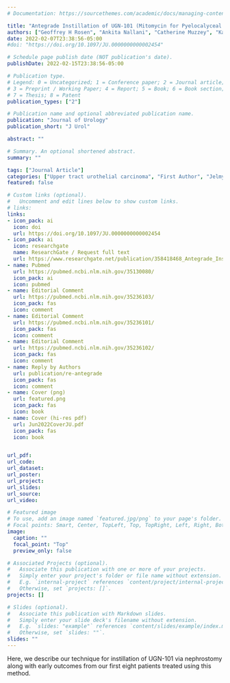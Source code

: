 ```yaml
---
# Documentation: https://sourcethemes.com/academic/docs/managing-content/

title: "Antegrade Instillation of UGN-101 (Mitomycin for Pyelocalyceal Solution) for Low-Grade Upper Tract Urothelial Carcinoma: Initial Clinical Experience"
authors: ["Geoffrey H Rosen", "Ankita Nallani", "Catherine Muzzey", "Katie S Murray"]
date: 2022-02-07T23:38:56-05:00
#doi: "https://doi.org/10.1097/JU.0000000000002454"

# Schedule page publish date (NOT publication's date).
publishDate: 2022-02-15T23:38:56-05:00

# Publication type.
# Legend: 0 = Uncategorized; 1 = Conference paper; 2 = Journal article;
# 3 = Preprint / Working Paper; 4 = Report; 5 = Book; 6 = Book section;
# 7 = Thesis; 8 = Patent
publication_types: ["2"]

# Publication name and optional abbreviated publication name.
publication: "Journal of Urology"
publication_short: "J Urol"

abstract: ""

# Summary. An optional shortened abstract.
summary: ""

tags: ["Journal Article"]
categories: ["Upper tract urothelial carcinoma", "First Author", "Jelmyto"]
featured: false

# Custom links (optional).
#   Uncomment and edit lines below to show custom links.
# links:
links:
- icon_pack: ai
  icon: doi
  url: https://doi.org/10.1097/JU.0000000000002454
- icon_pack: ai
  icon: researchgate
  name: ResearchGate / Request full text
  url: https://www.researchgate.net/publication/358418468_Antegrade_Instillation_of_UGN-101_Mitomycin_for_Pyelocalyceal_Solution_for_Low-Grade_Upper_Tract_Urothelial_Carcinoma_Initial_Clinical_Experience
- name: Pubmed
  url: https://pubmed.ncbi.nlm.nih.gov/35130080/
  icon_pack: ai
  icon: pubmed
- name: Editorial Comment
  url: https://pubmed.ncbi.nlm.nih.gov/35236103/
  icon_pack: fas
  icon: comment
- name: Editorial Comment
  url: https://pubmed.ncbi.nlm.nih.gov/35236101/
  icon_pack: fas
  icon: comment
- name: Editorial Comment
  url: https://pubmed.ncbi.nlm.nih.gov/35236102/
  icon_pack: fas
  icon: comment
- name: Reply by Authors
  url: publication/re-antegrade
  icon_pack: fas
  icon: comment
- name: Cover (png)
  url: featured.png
  icon_pack: fas
  icon: book
- name: Cover (hi-res pdf)
  url: Jun2022CoverJU.pdf
  icon_pack: fas
  icon: book


url_pdf:
url_code:
url_dataset:
url_poster:
url_project:
url_slides:
url_source:
url_video:

# Featured image
# To use, add an image named `featured.jpg/png` to your page's folder.
# Focal points: Smart, Center, TopLeft, Top, TopRight, Left, Right, BottomLeft, Bottom, BottomRight.
image:
  caption: ""
  focal_point: "Top"
  preview_only: false

# Associated Projects (optional).
#   Associate this publication with one or more of your projects.
#   Simply enter your project's folder or file name without extension.
#   E.g. `internal-project` references `content/project/internal-project/index.md`.
#   Otherwise, set `projects: []`.
projects: []

# Slides (optional).
#   Associate this publication with Markdown slides.
#   Simply enter your slide deck's filename without extension.
#   E.g. `slides: "example"` references `content/slides/example/index.md`.
#   Otherwise, set `slides: ""`.
slides: ""
---
```


Here, we describe our technique for instillation of UGN-101 via nephrostomy along with early outcomes from our first eight patients treated using this method. 
